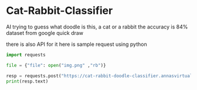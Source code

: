 # Cat-Rabbit-Classifier
AI trying to guess what doodle is this, a cat or a rabbit the accuracy is 84% dataset from google quick draw

there is also API for it
here is sample request using python
```python
import requests

file = {"file": open("img.png" ,"rb")}

resp = requests.post("https://cat-rabbit-doodle-classifier.annasvirtual.repl.co/predict", files=file)
print(resp.text)
```
